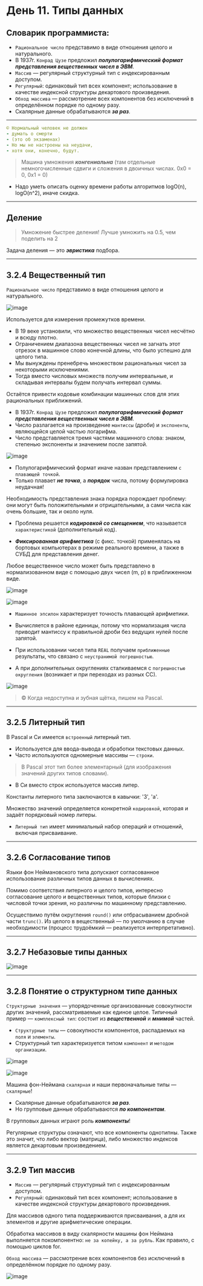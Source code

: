 # День 11. Типы данных

## Словарик программиста:

- `Рациональное число` представимо в виде отношения целого и натурального.
- В 1937г. `Конрад Цузе` предложил ***полулогарифмический формат представления вещественных чисел в ЭВМ***.
- `Массив` — регулярный структурный тип с индексированным доступом.
- `Регулярный`: одинаковый тип всех компонент; использование в качестве индексной структуры декартового произведения.
- `Обход массива` — рассмотрение всех компонентов без исключений в определённом порядке по одному разу.
- Скалярные данные обрабатываются ***за раз***.


***

```yaml
© Нормальный человек не должен
- думать о смерти 
- (это об экзаменах)
- Но мы не настроены на неудачи,
- хотя они, конечно, будут.
```

> Машина умножения ***конгениальна*** (там отдельные немногочисленные сдвиги и сложения в двоичных числах. 0х0 = 0, 0х1 = 0)

- Надо уметь описать оценку времени работы алгоритмов logO(n), logO(n^2), иначе скидка.

***

## Деление

> Умножение быстрее деления!
> Лучше умножить на 0.5, чем поделить на 2

Задача деления — это ***эвристика*** подбора.

***

## 3.2.4 Вещественный тип

`Рациональное число` представимо в виде отношения целого и натурального.

![image](https://user-images.githubusercontent.com/113284506/211208582-21601c48-a038-43d4-8b47-79602828fac3.png)

Используется для измерения промежутков времени.

- В 19 веке установили, что множество вещественных чисел несчётно и всюду плотно.
- Ограничением диапазона вещественных чисел не загнать этот отрезок в машинное слово конечной длины, что было успешно для целого типа.
- Мы вынуждены пренебречь множеством рациональных чисел за некоторыми исключениями.
- Тогда вместо числовых множеств получим интервальные, и складывая интервалы будем получать интервал суммы.

Остаётся привести кодовые комбинации машинных слов для этих рациональных приближений.

- В 1937г. `Конрад Цузе` предложил ***полулогарифмический формат представления вещественных чисел в ЭВМ***.
- Число разлагается на произведение `мантиссы` (дроби) и `экспоненты`, являющейся целой частью логарифма. 
- Число представляется тремя частями машинного слова: знаком, степенью экспоненты и значением после запятой.

![image](https://user-images.githubusercontent.com/113284506/211209065-54116a48-b053-4b98-bcfb-b8705f7c23d7.png)

- Полулогарифмический формат иначе назван представлением `с плавающей точкой`. 
- Только плавает ***не точка***, а ***порядок*** числа, потому формулировка неудачная!

Необходимость представления знака порядка порождает проблему: они могут быть положительными и отрицательными, а сами числа как очень большие, так и около нуля.
- Проблема решается ***кодировкой со смещением***, что называется `характеристикой` (дополнительный код).


- ***Фиксированная арифметика*** (с фикс. точкой) применялась на бортовых компьютерах в режиме реального времени, а также в СУБД для представления денег. 

Любое вещественное число может быть представлено в нормализованном виде с помощью двух чисел (m, p) в приближенном виде.

![image](https://user-images.githubusercontent.com/113284506/211209741-04c44218-98d5-4571-98bf-b8c8608eb119.png)


![image](https://user-images.githubusercontent.com/113284506/211209781-be002ac3-905c-453c-b539-b0773abca284.png)

- `Машинное эпсилон` характеризует точность плавающей арифметики. 
- Вычисляется в районе единицы, потому что нормализация числа приводит мантиссу к правильной дроби без ведущих нулей после запятой.

- При использовании чисел типа `REAL` получаем `приближенные` результаты, что связано с `неустранимой погрешностью`.
- А при дополнительных округлениях сталкиваемся с `погрешностью округления` (возникает и при переходах из разных СС).


![image](https://user-images.githubusercontent.com/113284506/211210234-bb5b29fe-55c0-4181-add2-a713c9dd94c3.png)

> © Когда недоступна и зубная щётка, пишем на Pascal.

***

## 3.2.5 Литерный тип

В Pascal и Cи имеется `встроенный` литерный тип.
- Используется для ввода-вывода и обработки текстовых данных. 
- Часто используются одномерные массивы — `строки`.

> В Pascal этот тип более элементарный (для изображения значений других типов словами).

- В Си вместо строк используется массив литер.  

Константы литерного типа заключаются в кавычки: '3', 'a'.

Множество значений определяется конкретной `кодировкой`, которая и задаёт порядковый номер литеры.
- `Литерный тип` имеет минимальный набор операций и отношений, включая присваивание.

***

## 3.2.6 Согласование типов

Языки фон Неймановского типа допускают согласованное использование различных типов данных в вычислениях.

Помимо соответствия литерного и целого типов, интересно согласование целого и вещественных типов, которые близки с числовой точки зрения,
но различны по машинному представлению.

Осуществимо путём округления `round()` или отбрасыванием дробной части `trunc()`.
Из целого в вещественный — по умолчанию в случае необходимости (процесс трудоёмкий — реализуется интерпретативно).

***

## 3.2.7 Небазовые типы данных

![image](https://user-images.githubusercontent.com/113284506/211145526-673e12d7-60e0-4759-8377-21bc03bc9a15.png)


***

## 3.2.8 Понятие о структурном типе данных

`Структурные значения` — упорядоченные организованные совокупности других значений, рассматриваемые как единое целое.
Типичный пример — `комплексный тип`: состоит из ***вещественной*** и ***мнимой*** частей.

- `Структурные типы` — совокупности компонентов, распадаемых на `поля` и `элементы`.
- Структурный тип характеризуется типом `компонент` и `методом организации`.


![image](https://user-images.githubusercontent.com/113284506/211211868-7aba7841-c272-4f52-9480-20b732307565.png)


![image](https://user-images.githubusercontent.com/113284506/211211844-bc4511d8-27d8-4c8d-b0b3-e170bd643215.png)



Машина фон-Неймана `скалярная` и наши первоначальные типы — `скалярные`!

- Скалярные данные обрабатываются ***за раз***.
- Но групповые данные обрабатываются ***по компонентам***.

В групповых данных играют роль ***компоненты***!

Регулярные структуры означают, что все компоненты однотипны.
Также это значит, что либо вектор (матрица), либо множество индексов является декартовым произведением.

***

## 3.2.9 Тип массив

- `Массив` — регулярный структурный тип с индексированным доступом.
- `Регулярный`: одинаковый тип всех компонент; использование в качестве индексной структуры декартового произведения.

Для массивов одного типа поддерживаются присваивания, а для их элементов и другие арифметические операции.

Обработка массивов в виду скалярности машины фон Неймана выполняется покомпонентно: `не за копейку, а за рубль`.
Как правило, с помощью циклов for.

`Обход массива` — рассмотрение всех компонентов без исключений в определённом порядке по одному разу.

![image](https://user-images.githubusercontent.com/113284506/211211733-9d3c52ad-4f6f-4ad1-ae0c-09c9f6c2d674.png)


